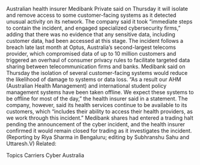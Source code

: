 Australian health insurer Medibank Private said on Thursday it will isolate and remove access to some customer-facing systems as it detected unusual activity on its network.
The company said it took “immediate steps to contain the incident, and engaged specialized cybersecurity firms,” adding that there was no evidence that any sensitive data, including customer data, had been accessed at this stage.
The incident follows a breach late last month at Optus, Australia’s second-largest telecoms provider, which compromised data of up to 10 million customers and triggered an overhaul of consumer privacy rules to facilitate targeted data sharing between telecommunication firms and banks.
Medibank said on Thursday the isolation of several customer-facing systems would reduce the likelihood of damage to systems or data loss.
“As a result our AHM (Australian Health Management) and international student policy management systems have been taken offline. We expect these systems to be offline for most of the day,” the health insurer said in a statement.
The company, however, said its health services continue to be available to its customers, which “includes their ability to access their health providers, as we work through this incident.”
Medibank shares had entered a trading halt pending the announcement of the cyber incident, and the health insurer confirmed it would remain closed for trading as it investigates the incident.
(Reporting by Riya Sharma in Bengaluru; editing by Subhranshu Sahu and Uttaresh.V)
Related:

Topics
Carriers
Cyber
Australia

